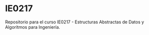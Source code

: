 # IE0217
Repositorio para el curso IE0217 - Estructuras Abstractas de Datos y Algoritmos para Ingeniería.
